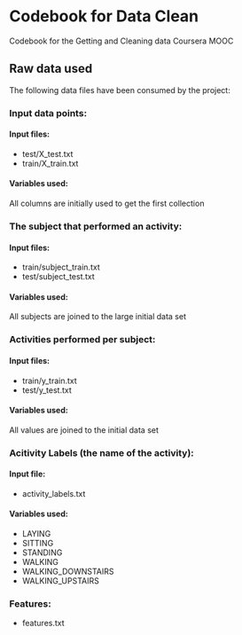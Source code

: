 # Codebook for Data Clean
Codebook for the Getting and Cleaning data Coursera MOOC

## Raw data used

The following data files have been consumed by the project:
### Input data points: 
#### Input files:
- test/X_test.txt
- train/X_train.txt

#### Variables used:
All columns are initially used to get the first collection

### The subject that performed an activity:
#### Input files:
- train/subject_train.txt
- test/subject_test.txt

#### Variables used:
All subjects are joined to the large initial data set

### Activities performed per subject:
#### Input files:
- train/y_train.txt
- test/y_test.txt

#### Variables used:
All values are joined to the initial data set

### Acitivity Labels (the name of the activity):
#### Input file:
- activity_labels.txt

#### Variables used:
- LAYING
- SITTING
- STANDING
- WALKING
- WALKING_DOWNSTAIRS
- WALKING_UPSTAIRS

### Features:
- features.txt
